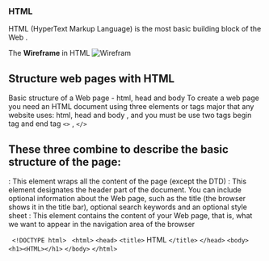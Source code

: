 ### HTML 
HTML (HyperText Markup Language) is the most basic building block of the Web .



The **Wireframe** in HTML
![Wirefram](https://i.pinimg.com/originals/c3/de/24/c3de24c8c79004b349f12052f76d70b0.png)



## Structure web pages with HTML

Basic structure of a Web page - html, head and body
To create a web page you need an HTML document using three elements or tags major that any website uses: html, head and body , and you must be use two tags begin tag and end tag `<>` , `</>`

## These three combine to describe the basic structure of the page:

<html>: This element wraps all the content of the page (except the DTD)
<head>: This element designates the header part of the document. You can include optional information about the Web page, such as the title (the browser shows it in the title bar), optional search keywords and an optional style sheet
<body>: This element contains the content of your Web page, that is, what we want to appear in the navigation area of the browser


` <!DOCTYPE html>`
` <html>`
   `<head>`
     `<title>`
     HTML 
     `</title>`
     `</head>`
     `<body>`
     ` <h1><HTML></h1>`
     `</body>`
`</html>`
    

     




